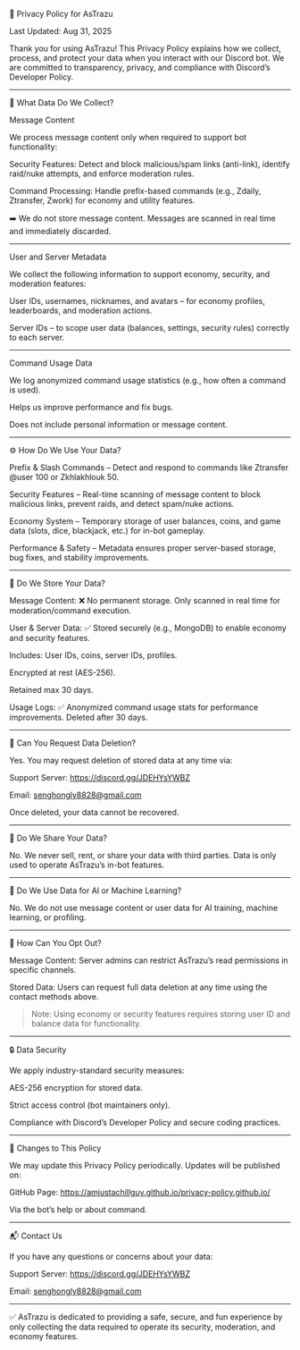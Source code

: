 📜 Privacy Policy for AsTrazu

Last Updated: Aug 31, 2025

Thank you for using AsTrazu! This Privacy Policy explains how we collect, process, and protect your data when you interact with our Discord bot. We are committed to transparency, privacy, and compliance with Discord’s Developer Policy.


---

📌 What Data Do We Collect?

Message Content

We process message content only when required to support bot functionality:

Security Features: Detect and block malicious/spam links (anti-link), identify raid/nuke attempts, and enforce moderation rules.

Command Processing: Handle prefix-based commands (e.g., Zdaily, Ztransfer, Zwork) for economy and utility features.


➡️ We do not store message content. Messages are scanned in real time and immediately discarded.


---

User and Server Metadata

We collect the following information to support economy, security, and moderation features:

User IDs, usernames, nicknames, and avatars – for economy profiles, leaderboards, and moderation actions.

Server IDs – to scope user data (balances, settings, security rules) correctly to each server.



---

Command Usage Data

We log anonymized command usage statistics (e.g., how often a command is used).

Helps us improve performance and fix bugs.

Does not include personal information or message content.



---

⚙️ How Do We Use Your Data?

Prefix & Slash Commands – Detect and respond to commands like Ztransfer @user 100 or Zkhlakhlouk 50.

Security Features – Real-time scanning of message content to block malicious links, prevent raids, and detect spam/nuke actions.

Economy System – Temporary storage of user balances, coins, and game data (slots, dice, blackjack, etc.) for in-bot gameplay.

Performance & Safety – Metadata ensures proper server-based storage, bug fixes, and stability improvements.



---

🔐 Do We Store Your Data?

Message Content: ❌ No permanent storage. Only scanned in real time for moderation/command execution.

User & Server Data: ✅ Stored securely (e.g., MongoDB) to enable economy and security features.

Includes: User IDs, coins, server IDs, profiles.

Encrypted at rest (AES-256).

Retained max 30 days.


Usage Logs: ✅ Anonymized command usage stats for performance improvements. Deleted after 30 days.



---

🔄 Can You Request Data Deletion?

Yes. You may request deletion of stored data at any time via:

Support Server: https://discord.gg/JDEHYsYWBZ

Email: senghongly8828@gmail.com


Once deleted, your data cannot be recovered.


---

🤝 Do We Share Your Data?

No. We never sell, rent, or share your data with third parties. Data is only used to operate AsTrazu’s in-bot features.


---

🤖 Do We Use Data for AI or Machine Learning?

No. We do not use message content or user data for AI training, machine learning, or profiling.


---

🚫 How Can You Opt Out?

Message Content: Server admins can restrict AsTrazu’s read permissions in specific channels.

Stored Data: Users can request full data deletion at any time using the contact methods above.


> Note: Using economy or security features requires storing user ID and balance data for functionality.




---

🔒 Data Security

We apply industry-standard security measures:

AES-256 encryption for stored data.

Strict access control (bot maintainers only).

Compliance with Discord’s Developer Policy and secure coding practices.



---

🔄 Changes to This Policy

We may update this Privacy Policy periodically. Updates will be published on:

GitHub Page: https://amjustachillguy.github.io/privacy-policy.github.io/

Via the bot’s help or about command.



---

📬 Contact Us

If you have any questions or concerns about your data:

Support Server: https://discord.gg/JDEHYsYWBZ

Email: senghongly8828@gmail.com



---

✅ AsTrazu is dedicated to providing a safe, secure, and fun experience by only collecting the data required to operate its security, moderation, and economy features.
